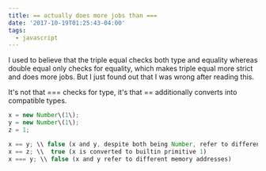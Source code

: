 ```yaml
---
title: == actually does more jobs than ===
date: '2017-10-19T01:25:43-04:00'
tags:
  - javascript
---
```

I used to believe that the triple equal checks both type and equality whereas double equal only checks for equality, which makes triple equal more strict and does more jobs. But I just found out that I was wrong after reading this.

> 
It's not that === checks for type, it's that == additionally converts into compatible types.

```js
x = new Number\(1\);
y = new Number\(1\);
z = 1;

x == y; \\ false (x and y, despite both being Number, refer to different memory addresses)
x == z; \\  true (x is converted to builtin primitive 1)
x === y; \\ false (x and y refer to different memory addresses)﻿
```


